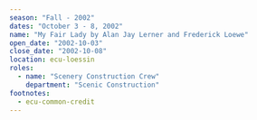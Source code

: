 ```yaml
---
season: "Fall - 2002"
dates: "October 3 - 8, 2002"
name: "My Fair Lady by Alan Jay Lerner and Frederick Loewe"
open_date: "2002-10-03"
close_date: "2002-10-08"
location: ecu-loessin
roles:
  - name: "Scenery Construction Crew"
    department: "Scenic Construction"
footnotes:
  - ecu-common-credit
---
```

